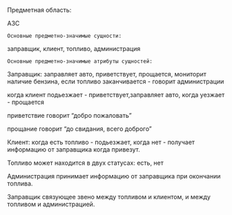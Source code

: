 ﻿
   Предметная область:

АЗС

	Основные предметно-значимые сущности:

заправщик, клиент, топливо, администрация

	Основные предметно-значимые атрибуты сущностей:

Заправщик: заправляет авто, приветствует, прощается, мониторит наличие бензина, если топливо заканчивается - говорит администрации

когда клиент подьезжает - приветствует,заправляет авто, когда уезжает - прощается

приветствие говорит “добро пожаловать”

прощание говорит “до свидания, всего доброго”

Клиент: когда есть топливо - подьезжает, когда нет - получает информацию от заправщика когда привезут.

Топливо может находится в двух статусах: есть, нет

Администрация принимает информацию от заправщика при окончании топлива.

Заправщик связующее звено между топливом и клиентом, и между топливом и администрацией.

	

